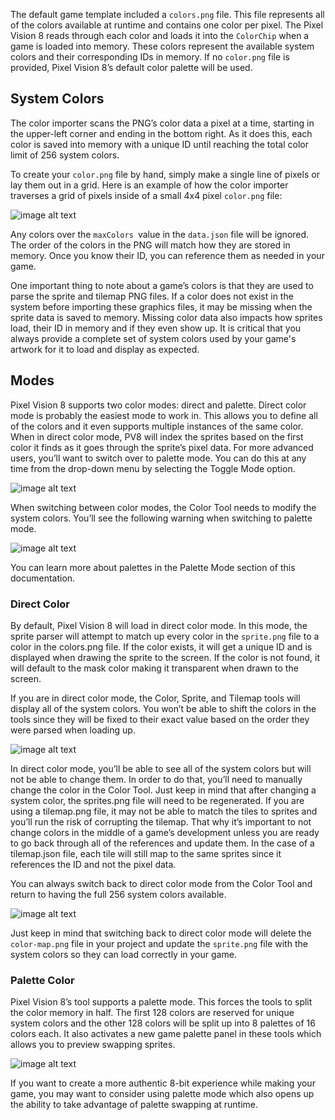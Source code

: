 The default game template included a `colors.png` file. This file represents all of the colors available at runtime and contains one color per pixel. The Pixel Vision 8 reads through each color and loads it into the `ColorChip` when a game is loaded into memory. These colors represent the available system colors and their corresponding IDs in memory. If no `color.png` file is provided, Pixel Vision 8’s default color palette will be used.

## System Colors

The color importer scans the PNG’s color data a pixel at a time, starting in the upper-left corner and ending in the bottom right. As it does this, each color is saved into memory with a unique ID until reaching the total color limit of 256 system colors.

To create your `color.png` file by hand, simply make a single line of pixels or lay them out in a grid. Here is an example of how the color importer traverses a grid of pixels inside of a small 4x4 pixel `color.png` file:

![image alt text](images/ImportingSystemColors_image_0.png)

Any colors over the `maxColors `value in the `data.json` file will be ignored. The order of the colors in the PNG will match how they are stored in memory. Once you know their ID, you can reference them as needed in your game.

One important thing to note about a game’s colors is that they are used to parse the sprite and tilemap PNG files. If a color does not exist in the system before importing these graphics files, it may be missing when the sprite data is saved to memory. Missing color data also impacts how sprites load, their ID in memory and if they even show up. It is critical that you always provide a complete set of system colors used by your game's artwork for it to load and display as expected.

## Modes

Pixel Vision 8 supports two color modes: direct and palette. Direct color mode is probably the easiest mode to work in. This allows you to define all of the colors and it even supports multiple instances of the same color. When in direct color mode, PV8 will index the sprites based on the first color it finds as it goes through the sprite’s pixel data. For more advanced users, you’ll want to switch over to palette mode. You can do this at any time from the drop-down menu by selecting the Toggle Mode option.

![image alt text](images/ColorMode_image_0.png)

When switching between color modes, the Color Tool needs to modify the system colors. You’ll see the following warning when switching to palette mode.

![image alt text](images/ColorMode_image_1.png)

You can learn more about palettes in the Palette Mode section of this documentation.

### Direct Color

By default, Pixel Vision 8 will load in direct color mode. In this mode, the sprite parser will attempt to match up every color in the `sprite.png` file to a color in the colors.png file. If the color exists, it will get a unique ID and is displayed when drawing the sprite to the screen. If the color is not found, it will default to the mask color making it transparent when drawn to the screen.

If you are in direct color mode, the Color, Sprite, and Tilemap tools will display all of the system colors. You won’t be able to shift the colors in the tools since they will be fixed to their exact value based on the order they were parsed when loading up.

![image alt text](images/DirectColorMode_image_0.png)

In direct color mode, you’ll be able to see all of the system colors but will not be able to change them. In order to do that, you’ll need to manually change the color in the Color Tool. Just keep in mind that after changing a system color, the sprites.png file will need to be regenerated. If you are using a tilemap.png file, it may not be able to match the tiles to sprites and you’ll run the risk of corrupting the tilemap. That why it’s important to not change colors in the middle of a game’s development unless you are ready to go back through all of the references and update them. In the case of a tilemap.json file, each tile will still map to the same sprites since it references the ID and not the pixel data.

You can always switch back to direct color mode from the Color Tool and return to having the full 256 system colors available. 

![image alt text](images/DirectColorMode_image_1.png)

Just keep in mind that switching back to direct color mode will delete the `color-map.png` file in your project and update the `sprite.png` file with the system colors so they can load correctly in your game.

### Palette Color

Pixel Vision 8’s tool supports a palette mode. This forces the tools to split the color memory in half. The first 128 colors are reserved for unique system colors and the other 128 colors will be split up into 8 palettes of 16 colors each. It also activates a new game palette panel in these tools which allows you to preview swapping sprites.

![image alt text](images/PaletteMode_image_0.png)

If you want to create a more authentic 8-bit experience while making your game, you may want to consider using palette mode which also opens up the ability to take advantage of palette swapping at runtime.